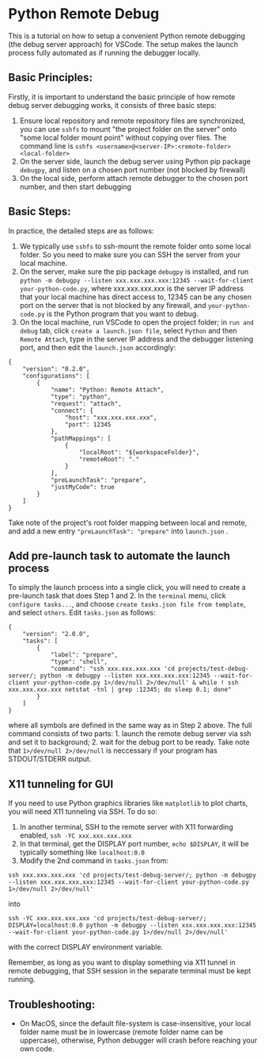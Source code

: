 # Python Remote Debug

This is a tutorial on how to setup a convenient Python remote debugging (the debug server approach) for VSCode. The setup makes the launch process fully automated as if running the debugger locally.

## Basic Principles:
Firstly, it is important to understand the basic principle of how remote debug server debugging works, it consists of three basic steps:
1. Ensure local repository and remote repository files are synchronized, you can use `sshfs` to mount "the project folder on the server" onto "some local folder mount point" without copying over files. The command line is `sshfs <username>@<server-IP>:<remote-folder> <local-folder>`
2. On the server side, launch the debug server using Python pip package `debugpy`, and listen on a chosen port number (not blocked by firewall)
3. On the local side, perform attach remote debugger to the chosen port number, and then start debugging

## Basic Steps:
In practice, the detailed steps are as follows:
1. We typically use `sshfs` to ssh-mount the remote folder onto some local folder. So you need to make sure you can SSH the server from your local machine.
2. On the server, make sure the pip package `debugpy` is installed, and run `python -m debugpy --listen xxx.xxx.xxx.xxx:12345 --wait-for-client your-python-code.py`, where xxx.xxx.xxx.xxx is the server IP address that your local machine has direct access to, 12345 can be any chosen port on the server that is not blocked by any firewall, and `your-python-code.py` is the Python program that you want to debug.
3. On the local machine, run VSCode to open the project folder; in `run and debug` tab, click `create a launch.json file`, select `Python` and then `Remote Attach`, type in the server IP address and the debugger listening port, and then edit the `launch.json` accordingly:
```
{
    "version": "0.2.0",
    "configurations": [
        {
            "name": "Python: Remote Attach",
            "type": "python",
            "request": "attach",
            "connect": {
                "host": "xxx.xxx.xxx.xxx",
                "port": 12345
            },
            "pathMappings": [
                {
                    "localRoot": "${workspaceFolder}",
                    "remoteRoot": "."
                }
            ],
            "preLaunchTask": "prepare",
            "justMyCode": true
        }
    ]
}
```
Take note of the project's root folder mapping between local and remote, and add a new entry `"preLaunchTask": "prepare"` into `launch.json` .

## Add pre-launch task to automate the launch process
To simply the launch process into a single click, you will need to create a pre-launch task that does Step 1 and 2. In the `terminal` menu, click `configure tasks...`, and choose `create tasks.json file from template`, and select `others`. Edit `tasks.json` as follows:
```
{
    "version": "2.0.0",
    "tasks": [
        {
            "label": "prepare",
            "type": "shell",
            "command": "ssh xxx.xxx.xxx.xxx 'cd projects/test-debug-server/; python -m debugpy --listen xxx.xxx.xxx.xxx:12345 --wait-for-client your-python-code.py 1>/dev/null 2>/dev/null' & while ! ssh xxx.xxx.xxx.xxx netstat -tnl | grep :12345; do sleep 0.1; done"
        }
    ]
}
```
where all symbols are defined in the same way as in Step 2 above. The full command consists of two parts: 1. launch the remote debug server via ssh and set it to background; 2. wait for the debug port to be ready. Take note that `1>/dev/null 2>/dev/null` is neccessary if your program has STDOUT/STDERR output.

## X11 tunneling for GUI
If you need to use Python graphics libraries like `matplotlib` to plot charts, you will need X11 tunneling via SSH. To do so:
1. In another terminal, SSH to the remote server with X11 forwarding enabled, `ssh -YC xxx.xxx.xxx.xxx`
2. In that terminal, get the DISPLAY port number, `echo $DISPLAY`, it will be typically something like `localhost:0.0`
3. Modify the 2nd command in `tasks.json` from:
```
ssh xxx.xxx.xxx.xxx 'cd projects/test-debug-server/; python -m debugpy --listen xxx.xxx.xxx.xxx:12345 --wait-for-client your-python-code.py 1>/dev/null 2>/dev/null'
```
into
```
ssh -YC xxx.xxx.xxx.xxx 'cd projects/test-debug-server/; DISPLAY=localhost:0.0 python -m debugpy --listen xxx.xxx.xxx.xxx:12345 --wait-for-client your-python-code.py 1>/dev/null 2>/dev/null'
```
with the correct DISPLAY environment variable.

Remember, as long as you want to display something via X11 tunnel in remote debugging, that SSH session in the separate terminal must be kept running.

## Troubleshooting:
- On MacOS, since the default file-system is case-insensitive, your local folder name must be in lowercase (remote folder name can be uppercase), otherwise, Python debugger will crash before reaching your own code.

